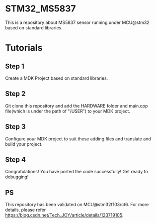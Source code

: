 # STM32_MS5837
This is a repository about MS5837 sensor running under MCU@stm32 based on standard libraries.
# Tutorials
## Step 1
Create a MDK Project based on standard libraries.
## Step 2
Git clone this repository and add the HARDWARE folder and main.cpp file(which is under the path of "/USER") to your MDK project.
## Step 3
Configure your MDK project to suit these adding files and translate and build your project.
## Step 4
Congratulations! You have ported the code successfully! Get ready to debugging!
## PS
This repository has been validated on MCU@stm32f103rct6.
For more details, please refer https://blog.csdn.net/Tech_JOY/article/details/123719105.
